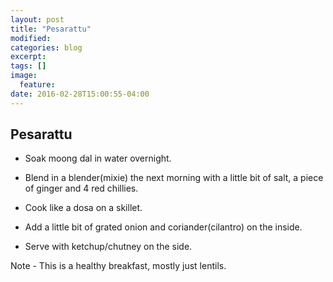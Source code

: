```yaml
---
layout: post
title: "Pesarattu"
modified:
categories: blog
excerpt:
tags: []
image:
  feature:
date: 2016-02-28T15:00:55-04:00
---
```

## Pesarattu

- Soak moong dal in water overnight.

- Blend in a blender(mixie) the next morning with
a little bit of salt, a piece of ginger and 4 red chillies.

- Cook like a dosa on a skillet.

- Add a little bit of grated onion and coriander(cilantro) on the inside.

- Serve with ketchup/chutney on the side.

Note - This is a healthy breakfast, mostly just lentils.
